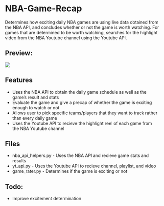 # NBA-Game-Recap

Determines how exciting daily NBA games are using live data obtained from the NBA API, and concludes whether or not the game is worth watching. For games that are determined to be worth watching, searches for the highlight video from the NBA Youtube channel using the Youtube API.

## Preview:
<img src="https://i.imgur.com/hZdKpEu.png" />

## Features
- Uses the NBA API to obtain the daily game schedule as well as the game’s result and stats
- Evaluate the game and give a precap of whether the game is exciting enough to watch or not
- Allows user to pick specific teams/players that they want to track rather than every daily game
- Uses the Youtube API to recieve the highlight reel of each game from the NBA Youtube channel

## Files
- nba_api_helpers.py - Uses the NBA API and recieve game stats and results
- yt_api.py - Uses the Youtube API to recieve channel, playlist, and video 
- game_rater.py - Determines if the game is exciting or not

## Todo:
- Improve excitement determination
